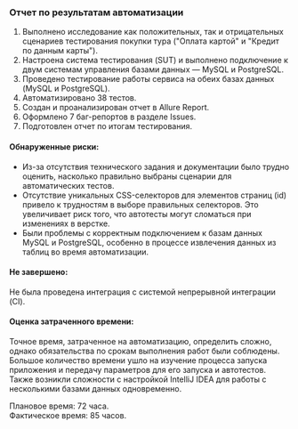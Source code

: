 ### Отчет по результатам автоматизации

1. Выполнено исследование как положительных, так и отрицательных сценариев тестирования покупки тура ("Оплата картой" и "Кредит по данным карты").
2. Настроена система тестирования (SUT) и выполнено подключение к двум системам управления базами данных — MySQL и PostgreSQL.
3. Проведено тестирование работы сервиса на обеих базах данных (MySQL и PostgreSQL).
4. Автоматизировано 38 тестов.
5. Создан и проанализирован отчет в Allure Report.
6. Оформлено 7 баг-репортов в разделе Issues.
7. Подготовлен отчет по итогам тестирования.

#### Обнаруженные риски:
* Из-за отсутствия технического задания и документации было трудно оценить, насколько правильно выбраны сценарии для автоматических тестов.
* Отсутствие уникальных CSS-селекторов для элементов страниц (id) привело к трудностям в выборе правильных селекторов. Это увеличивает риск того, что автотесты могут сломаться при изменениях в верстке.
* Были проблемы с корректным подключением к базам данных MySQL и PostgreSQL, особенно в процессе извлечения данных из таблиц во время автоматизации.

#### Не завершено:
Не была проведена интеграция с системой непрерывной интеграции (CI).

#### Оценка затраченного времени:
Точное время, затраченное на автоматизацию, определить сложно, однако обязательства по срокам выполнения работ были соблюдены. Большое количество времени ушло на изучение процесса запуска приложения и передачу параметров для его запуска и автотестов. Также возникли сложности с настройкой IntelliJ IDEA для работы с несколькими базами данных одновременно.

Плановое время: 72 часа.  
Фактическое время: 85 часов.

